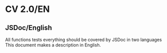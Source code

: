 # CV 2.0/EN

## JSDoc/English

All functions tests everything should be covered by JSDoc in two languages
This document makes a description in English.
